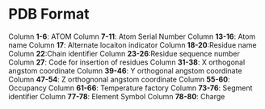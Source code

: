 # PDB Format
Column **1-6**: ATOM
Column **7-11**: Atom Serial Number
Column **13-16**: Atom name
Column **17**: Alternate locaiton indicator
Column **18-20**:Residue name
Column **22**:Chain identifier
Column **23-26**:Residue sequence number
Column **27**: Code for insertion of residues
Column **31-38**: X orthogonal angstom coordinate
Column **39-46**: Y orthogonal angstom coordinate
Column **47-54**: Z orthognonal angstom coordinate
Column **55-60**: Occupancy
Column **61-66**: Temperature factory
Column **73-76**: Segment identifier
Column **77-78**: Element Symbol
Column **78-80**: Charge
